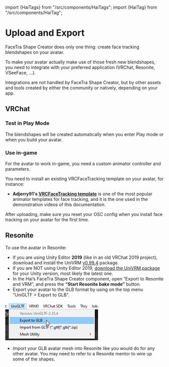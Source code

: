 ﻿---
sidebar_position: 6
---
import {HaiTags} from "/src/components/HaiTags";
import {HaiTag} from "/src/components/HaiTag";

# Upload and Export

FaceTra Shape Creator does only one thing: create face tracking blendshapes on your avatar.

To make your avatar actually make use of those fresh new blendshapes, you need to integrate with your
preferred application (VRChat, Resonite, VSeeFace, ...).

Integrations are not handled by FaceTra Shape Creator, but by other assets and tools created by either
the community or natively, depending on your app.

## VRChat

<HaiTags>
<HaiTag requiresVRChat={true} />
</HaiTags>

### Test in Play Mode

The blendshapes will be created automatically when you enter Play mode or when you build your avatar.

[//]: # (:::warning)

[//]: # (If you use VRCFury **and simultaneously** use Avatars 3.0 Emulator, you must enable Avatars 3.0 Emulator’s “Run Preprocess Avatar Hook” to test the avatar in Play Mode.)

[//]: # (:::)

### Use in-game

For the avatar to work in-game, you need a custom animator controller and parameters.

You need to install an existing VRCFaceTracking template on your avatar, for instance:

- **Adjerry91's [VRCFaceTracking template](https://github.com/Adjerry91/VRCFaceTracking-Templates)** is one of the most popular animator templates for face tracking,
  and it is the one used in the demonstration videos of this documentation.

After uploading, make sure you reset your OSC config when you install face tracking on your avatar for the first time.

## Resonite

<HaiTags>
<HaiTag requiresResonite={true} />
</HaiTags>

To use the avatar in Resonite:

- If you are using Unity Editor **2019** (like in an old VRChat 2019 project), download and install the UniVRM [v0.99.4](https://github.com/vrm-c/UniVRM/releases/tag/v0.99.4) package.
- If you are NOT using Unity Editor 2019, [download the UniVRM package](https://github.com/vrm-c/UniVRM/releases) for your Unity version, most likely the latest one.
- In the Hai’s FaceTra Shape Creator component, open “Export to Resonite and VRM”, and press the **“Start Resonite bake mode”** button.
- Export your avatar to the GLB format by using on the top menu “UniGLTF > Export to GLB”.

![Unity_OXYQh0FXzz.png](img%2Fimprovements%2FUnity_OXYQh0FXzz.png)

- Import your GLB avatar mesh into Resonite like you would do for any other avatar. You may need to refer to a Resonite mentor to wire up some of the shapes.
